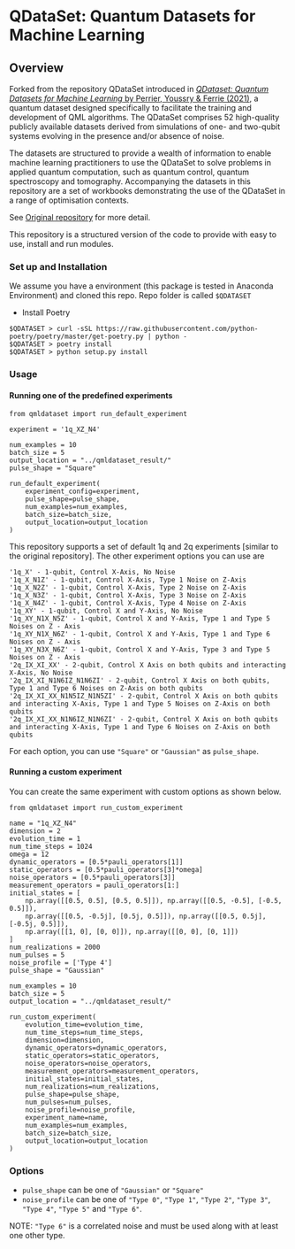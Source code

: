 # QDataSet: Quantum Datasets for Machine Learning

## Overview 
Forked from the repository QDataSet introduced in [*QDataset: Quantum Datasets for Machine Learning* by Perrier, Youssry & Ferrie (2021)](https://arxiv.org/abs/2108.06661), 
a quantum dataset designed specifically to facilitate the training and development of QML algorithms. The QDataSet comprises 52 high-quality publicly available datasets derived 
from simulations of one- and two-qubit systems evolving in the presence and/or absence of noise.

The datasets are structured to provide a wealth of information to enable machine learning practitioners to use the 
QDataSet to solve problems in applied quantum computation, such as quantum control, quantum spectroscopy and tomography. Accompanying the datasets in this repository are a set of 
workbooks demonstrating the use of the QDataSet in a range of optimisation contexts.

See [Original repository](https://github.com/eperrier/QDataSet) for more detail.

This repository is a structured version of the code to provide with easy to use, install and run modules.

### Set up and Installation

We assume you have a environment (this package is tested in Anaconda Environment) and cloned this repo.
Repo folder is called `$QDATASET`

- Install Poetry
```
$QDATASET > curl -sSL https://raw.githubusercontent.com/python-poetry/poetry/master/get-poetry.py | python -
$QDATASET > poetry install
$QDATASET > python setup.py install 
```

### Usage

#### Running one of the predefined experiments

```
from qmldataset import run_default_experiment

experiment = '1q_XZ_N4'

num_examples = 10
batch_size = 5
output_location = "../qmldataset_result/"
pulse_shape = "Square"

run_default_experiment(
    experiment_config=experiment,
    pulse_shape=pulse_shape,
    num_examples=num_examples,
    batch_size=batch_size,
    output_location=output_location
)
```

This repository supports a set of default 1q and 2q experiments [similar to the original repository].
The other experiment options you can use are

```
'1q_X' - 1-qubit, Control X-Axis, No Noise
'1q_X_N1Z' - 1-qubit, Control X-Axis, Type 1 Noise on Z-Axis
'1q_X_N2Z' - 1-qubit, Control X-Axis, Type 2 Noise on Z-Axis
'1q_X_N3Z' - 1-qubit, Control X-Axis, Type 3 Noise on Z-Axis
'1q_X_N4Z' - 1-qubit, Control X-Axis, Type 4 Noise on Z-Axis
'1q_XY' - 1-qubit, Control X and Y-Axis, No Noise
'1q_XY_N1X_N5Z' - 1-qubit, Control X and Y-Axis, Type 1 and Type 5 Noises on Z - Axis
'1q_XY_N1X_N6Z' - 1-qubit, Control X and Y-Axis, Type 1 and Type 6 Noises on Z - Axis
'1q_XY_N3X_N6Z' - 1-qubit, Control X and Y-Axis, Type 3 and Type 5 Noises on Z - Axis
'2q_IX_XI_XX' - 2-qubit, Control X Axis on both qubits and interacting X-Axis, No Noise
'2q_IX_XI_N1N6IZ_N1N6ZI' - 2-qubit, Control X Axis on both qubits, Type 1 and Type 6 Noises on Z-Axis on both qubits
'2q_IX_XI_XX_N1N5IZ_N1N5ZI' - 2-qubit, Control X Axis on both qubits and interacting X-Axis, Type 1 and Type 5 Noises on Z-Axis on both qubits
'2q_IX_XI_XX_N1N6IZ_N1N6ZI' - 2-qubit, Control X Axis on both qubits and interacting X-Axis, Type 1 and Type 6 Noises on Z-Axis on both qubits
```

For each option, you can use `"Square"` or `"Gaussian"` as `pulse_shape`.

#### Running a custom experiment

You can create the same experiment with custom options as shown below.
```
from qmldataset import run_custom_experiment

name = "1q_XZ_N4"
dimension = 2
evolution_time = 1
num_time_steps = 1024
omega = 12
dynamic_operators = [0.5*pauli_operators[1]]
static_operators = [0.5*pauli_operators[3]*omega]
noise_operators = [0.5*pauli_operators[3]]
measurement_operators = pauli_operators[1:]
initial_states = [
    np.array([[0.5, 0.5], [0.5, 0.5]]), np.array([[0.5, -0.5], [-0.5, 0.5]]),
    np.array([[0.5, -0.5j], [0.5j, 0.5]]), np.array([[0.5, 0.5j], [-0.5j, 0.5]]),
    np.array([[1, 0], [0, 0]]), np.array([[0, 0], [0, 1]])
]
num_realizations = 2000
num_pulses = 5
noise_profile = ['Type 4']
pulse_shape = "Gaussian"

num_examples = 10
batch_size = 5
output_location = "../qmldataset_result/"

run_custom_experiment(
    evolution_time=evolution_time,
    num_time_steps=num_time_steps,
    dimension=dimension,
    dynamic_operators=dynamic_operators,
    static_operators=static_operators,
    noise_operators=noise_operators,
    measurement_operators=measurement_operators,
    initial_states=initial_states,
    num_realizations=num_realizations,
    pulse_shape=pulse_shape,
    num_pulses=num_pulses,
    noise_profile=noise_profile,
    experiment_name=name,
    num_examples=num_examples,
    batch_size=batch_size,
    output_location=output_location
)
```

### Options

- `pulse_shape` can be one of `"Gaussian"` or `"Square"`
- `noise_profile` can be one of `"Type 0"`, `"Type 1"`, `"Type 2"`, `"Type 3"`, `"Type 4"`, `"Type 5"` and `"Type 6"`.

NOTE: `"Type 6"` is a correlated noise and must be used along with at least one other type.